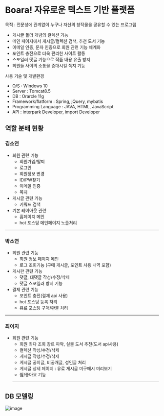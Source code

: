 # Boara! 자유로운 텍스트 기반 플랫폼
목적 : 전문성에 관계없이 누구나 자신의 창작물을 공유할 수 있는 프로그램

  - 게시글 폴더 개념의 컬렉션 기능
  - 메인 페이지에서 게시글/컬렉션 검색, 추천 도서 기능
  - 이메일 인증, 문자 인증으로 회원 관련 기능 체계화
  - 포인트 충전으로 더욱 편리한 사이트 활동
  - 스포일러 댓글 기능으로 작품 내용 유출 방지
  - 회원들 사이의 소통을 증대시킬 쪽지 기능

사용 기술 및 개발환경
  
  - O/S : Windows 10
  - Server : Tomcat8.5
  - DB : Orarcle 11g
  - Framework/flatform : Spring, jQuery, mybatis
  - Programming Language : JAVA, HTML, JavaScript
  - API : interpark Developer, import Developer

## 역할 분배 현황
### 김소연
- 회원 관련 기능
  - 회원가입/탈퇴
  - 로그인
  - 회원정보 변경
  - ID/PW찾기
  - 이메일 인증
  - 쪽지
- 게시글 관련 기능
  - 키워드 검색
- 기본 레이아웃 관련
  - 홈페이지 메인
  - hot 포스팅 메인페이지 노출처리
-------------------------------------
### 박소연
- 회원 관련 기능
  - 회원 정보 페이지 메인
  - 로그 조회기능 (구매 게시글, 포인트 사용 내역 포함)
- 게시판 관련 기능
  - 댓글, 대댓글 작성/수정/삭제
  - 댓글 스포일러 방지 기능
- 결제 관련 기능
  - 포인트 충전(결제 api 사용)
  - hot 포스팅 등록 처리
  - 유료 포스팅 구매/환불 처리
-------------------------------------
### 최이지
- 회원 관련 기능
  - 회원 최다 조회 장르 파악, 실물 도서 추천(도서 api사용)
  - 컬렉션 작성/수정/삭제
  - 게시글 작성/수정/삭제
  - 게시글 공지글, 비공개글, 성인글 처리
  - 게시글 상세 페이지 : 유료 게시글 미구매시 미리보기
  - 찜/좋아요 기능
  --------------------------------------
## DB 모델링
  ![image](https://user-images.githubusercontent.com/100174595/182540544-82326e5d-ad2e-4f36-9209-8937e46ef387.png)

